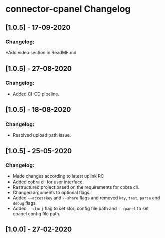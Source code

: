 # connector-cpanel Changelog

## [1.0.5] - 17-09-2020
### Changelog:
*Add video section in ReadME.md

## [1.0.5] - 27-08-2020
### Changelog:
* Added CI-CD pipeline.

## [1.0.5] - 18-08-2020
### Changelog:
* Resolved upload path issue.

## [1.0.5] - 25-05-2020
### Changelog:
* Made changes according to latest uplink RC
* Added cobra cli for user interface.
* Restructured project based on the requirements for cobra cli.
* Changed arguments to optional flags.
* Added `--accesskey` and `--share` flags and removed `key`, `test`, `parse` and `debug` flags.
* Added `--storj` flag to set storj config file path and `--cpanel` to set cpanel config file path.

## [1.0.0] - 27-02-2020
